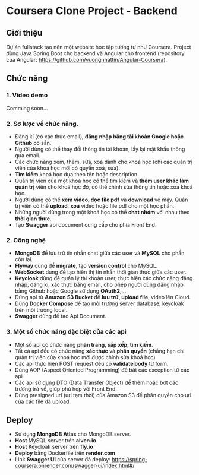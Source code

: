 # Coursera Clone Project - Backend
## Giới thiệu 
Dự án fullstack tạo nên một website học tập tương tự như Coursera. Project dùng Java Spring Boot cho backend và Angular cho frontend (repository của Angular: https://github.com/vuongnhattin/Angular-Coursera). 
## Chức năng
### 1. Video demo
Comming soon...
### 2. Sơ lược về chức năng.
- Đăng kí (có xác thực email), **đăng nhập bằng tài khoản Google hoặc Github** có sẵn.
- Người dùng có thể thay đổi thông tin tài khoản, lấy lại mật khẩu thông qua email.
- Các chức năng xem, thêm, sửa, xoá dành cho khoá học (chỉ các quản trị viên của khoá học mới có quyền xoá, sửa).
- **Tìm kiếm** khoá học dựa theo tên hoặc description.
- Quản trị viên của một khoá học có thể tìm kiếm và **thêm user khác làm quản trị** viên cho khoá học đó, có thể chỉnh sửa thông tin hoặc xoá khoá học.
- Người dùng có thể **xem video, đọc file pdf** và **download** về máy. Quản trị viên có thể **upload**, **xoá** video hoặc file pdf cho một học phần.
- Những người dùng trong một khoá học có thể **chat nhóm** với nhau theo **thời gian thực**.
- Tạo **Swagger** api document cung cấp cho phía Front End.
### 2. Công nghệ
- **MongoDB** để lưu trữ tin nhắn chat giữa các user và **MySQL** cho phần còn lại.
- **Flyway** dùng để **migrate**, tạo **version control** cho MySQL.
- **WebSocket** dùng để tạo hiển thị tin nhắn thời gian thực giữa các user.
- **Keycloak** dùng để quản lý tài khoản user, thực hiện các chức năng đăng nhập, đăng kí, xác thực bằng email, cho phép người dùng đăng nhập bằng Github hoặc Google sử dụng **OAuth2**,...
- Dùng api từ **Amazon S3 Bucket** để **lưu trữ, upload file**, video lên Cloud.
- Dùng **Docker Compose** để tạo môi trường server database, keycloak trên môi trường local.
- **Swagger** dùng để tạo Api Document.
### 3. Một số chức năng đặc biệt của các api
- Một số api có chức năng **phân trang, sắp xếp, tìm kiếm**.
- Tất cả api đều có chức năng **xác thực** và **phân quyền** (chẳng hạn chỉ quản trị viên của khoá học mới được chỉnh sửa khoá học)
- Các api thực hiện POST request đều có **validate body** từ form.
- Dùng AOP (Aspect Oriented Programming) để bắt các exception từ các api.
- Các api sử dụng DTO (Data Transfer Object) để thêm hoặc bớt các trường trả về, giúp phù hợp với Front End.
- Dùng presigned url (url tạm thời) của Amazon S3 để phân quyền cho url của các file đã upload.
## Deploy
- Sử dụng **MongoDB Atlas** cho MongoDB server.
- **Host** MySQL server trên **aiven.io**
- **Host** Keycloak server trên **fly.io**
- **Deploy** bằng Dockerfile trên **render.com**
- Link **Swagger UI** của server đã deploy: https://spring-coursera.onrender.com/swagger-ui/index.html#/
